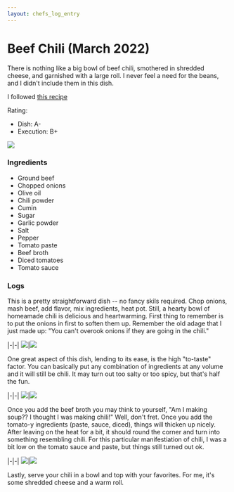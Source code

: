 ```yaml
---
layout: chefs_log_entry 
---
```


# Beef Chili (March 2022)

There is nothing like a big bowl of beef chili, smothered in shredded cheese, and garnished with a large roll. I never feel a need for the beans, and I didn't include them in this dish.

I followed [this recipe](https://www.thewholesomedish.com/the-best-classic-chili/)

Rating:
  - Dish: A-
  - Execution: B+

![](../../assets/chili/chili_final.jpg)

### Ingredients

- Ground beef
- Chopped onions
- Olive oil
- Chili powder
- Cumin
- Sugar
- Garlic powder
- Salt
- Pepper
- Tomato paste
- Beef broth
- Diced tomatoes
- Tomato sauce

### Logs

This is a pretty straightforward dish -- no fancy skils required. Chop onions, mash beef, add flavor, mix ingredients, heat pot. Still, a hearty bowl of homeamade chili is delicious and heartwarming. First thing to remember is to put the onions in first to soften them up. Remember the old adage that I just made up: "You can't overook onions if they are going in the chili."

|-|-|
![](../../assets/chili/chili_onions.jpg)|![](../../assets/chili/chili_onions_and_beef.jpg)

One great aspect of this dish, lending to its ease, is the high "to-taste" factor. You can basically put any combination of ingredients at any volume and it will still be chili. It may turn out too salty or too spicy, but that's half the fun.

|-|-|
![](../../assets/chili/chili_spices.jpg)|![](../../assets/chili/chili_tomatoes.jpg)

Once you add the beef broth you may think to yourself, "Am I making soup?? I thought I was making chili!" Well, don't fret. Once you add the tomato-y ingredients (paste, sauce, diced), things will thicken up nicely. After leaving on the heat for a bit, it should round the corner and turn into something resembling chili. For this particular manifestiation of chili, I was a bit low on the tomato sauce and paste, but things still turned out ok.

|-|-|
![](../../assets/chili/chili_pot.jpg)|![](../../assets/chili/chili_cheese.jpg)

Lastly, serve your chili in a bowl and top with your favorites. For me, it's some shredded cheese and a warm roll.

